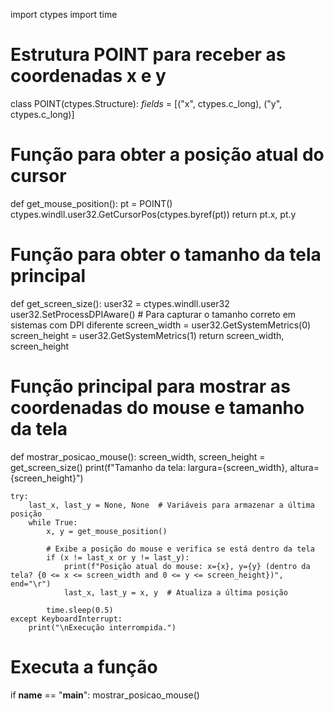 import ctypes
import time

# Estrutura POINT para receber as coordenadas x e y
class POINT(ctypes.Structure):
    _fields_ = [("x", ctypes.c_long), ("y", ctypes.c_long)]

# Função para obter a posição atual do cursor
def get_mouse_position():
    pt = POINT()
    ctypes.windll.user32.GetCursorPos(ctypes.byref(pt))
    return pt.x, pt.y

# Função para obter o tamanho da tela principal
def get_screen_size():
    user32 = ctypes.windll.user32
    user32.SetProcessDPIAware()  # Para capturar o tamanho correto em sistemas com DPI diferente
    screen_width = user32.GetSystemMetrics(0)
    screen_height = user32.GetSystemMetrics(1)
    return screen_width, screen_height

# Função principal para mostrar as coordenadas do mouse e tamanho da tela
def mostrar_posicao_mouse():
    screen_width, screen_height = get_screen_size()
    print(f"Tamanho da tela: largura={screen_width}, altura={screen_height}")
    
    try:
        last_x, last_y = None, None  # Variáveis para armazenar a última posição
        while True:
            x, y = get_mouse_position()
            
            # Exibe a posição do mouse e verifica se está dentro da tela
            if (x != last_x or y != last_y):
                print(f"Posição atual do mouse: x={x}, y={y} (dentro da tela? {0 <= x <= screen_width and 0 <= y <= screen_height})", end="\r")
                last_x, last_y = x, y  # Atualiza a última posição

            time.sleep(0.5)
    except KeyboardInterrupt:
        print("\nExecução interrompida.")

# Executa a função
if __name__ == "__main__":
    mostrar_posicao_mouse()

